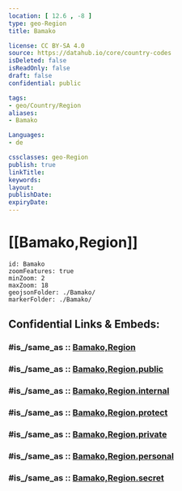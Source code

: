 ```yaml
---
location: [ 12.6 , -8 ] 
type: geo-Region
title: Bamako

license: CC BY-SA 4.0
source: https://datahub.io/core/country-codes
isDeleted: false
isReadOnly: false
draft: false
confidential: public

tags:
- geo/Country/Region
aliases:
- Bamako

Languages:
- de

cssclasses: geo-Region
publish: true
linkTitle: 
keywords: 
layout: 
publishDate: 
expiryDate: 
---
```


# [[Bamako,Region]] 

```leaflet
id: Bamako
zoomFeatures: true 
minZoom: 2 
maxZoom: 18
geojsonFolder: ./Bamako/
markerFolder: ./Bamako/
```


## Confidential Links & Embeds: 

### #is_/same_as :: [Bamako,Region](/_Standards/Earth/Continent/Africa/Africa~West/Mali/Regions~Mali/Bamako,Region.md) 

### #is_/same_as :: [Bamako,Region.public](/_public/Earth/Continent/Africa/Africa~West/Mali/Regions~Mali/Bamako,Region.public.md) 

### #is_/same_as :: [Bamako,Region.internal](/_internal/Earth/Continent/Africa/Africa~West/Mali/Regions~Mali/Bamako,Region.internal.md) 

### #is_/same_as :: [Bamako,Region.protect](/_protect/Earth/Continent/Africa/Africa~West/Mali/Regions~Mali/Bamako,Region.protect.md) 

### #is_/same_as :: [Bamako,Region.private](/_private/Earth/Continent/Africa/Africa~West/Mali/Regions~Mali/Bamako,Region.private.md) 

### #is_/same_as :: [Bamako,Region.personal](/_personal/Earth/Continent/Africa/Africa~West/Mali/Regions~Mali/Bamako,Region.personal.md) 

### #is_/same_as :: [Bamako,Region.secret](/_secret/Earth/Continent/Africa/Africa~West/Mali/Regions~Mali/Bamako,Region.secret.md)

